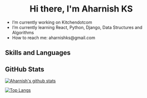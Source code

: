 <h1 align="center">Hi there, I'm Aharnish KS </h1>



<!--
**Adensty7/Adensty7** is a ✨ _special_ ✨ repository because its `README.md` (this file) appears on your GitHub profile.

Here are some ideas to get you started:

- 🔭 I’m currently working on ...
- 🌱 I’m currently learning ...
- 👯 I’m looking to collaborate on ...
- 🤔 I’m looking for help with ...
- 💬 Ask me about ...
- 📫 How to reach me: ...
- 😄 Pronouns: ...
- ⚡ Fun fact: ...
-->

<ul> 
<li> I’m currently working on Kitchendotcom </li>  
<li> I’m currently learning React, Python, Django, Data Structures and Algorithms </li>
<li> How to reach me: aharnishks@gmail.com </li>
</ul>

<h2> Skills and Languages </h2>

<h2> GitHub Stats </h2> 

[![Aharnish's github stats](https://github-readme-stats.vercel.app/api?username=Adensty7)](https://github.com/Adensty7)

[![Top Langs](https://github-readme-stats.vercel.app/api/top-langs/?username=Adensty7&layout=compact)](https://github.com/Adensty7)


